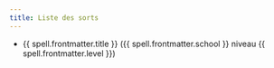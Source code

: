 ```yaml
---
title: Liste des sorts
---
```

<ul class="border-2 border-blue-700">
  <li v-for="spell of spells" clas="flex gap-x-8">
    <a :href="spell.url">{{ spell.frontmatter.title }}</a>
    ({{ spell.frontmatter.school }} niveau {{ spell.frontmatter.level }})
    <template v-if="spell.frontmatter.ritual"> rituel</template>
  </li>
</ul>

<script setup>
import { data } from './sorts.data.ts'

const spells = data.sort((spellA, spellB) => spellA.frontmatter.level - spellB.frontmatter.level)
</script>
